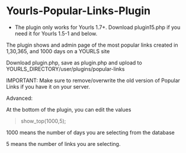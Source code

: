 # Yourls-Popular-Links-Plugin

* The plugin only works for Yourls 1.7+. Download plugin15.php if you need it for Yourls 1.5-1 and below.

The plugin shows and admin page of the most popular links created in 1,30,365, and 1000 days on a YOURLS site

Download plugin.php, save as plugin.php and upload to YOURLS_DIRECTORY/user/plugins/popular-links

IMPORTANT:  Make sure to remove/overwrite the old version of Popular Links if you have it on your server.

Advanced:

At the bottom of the plugin, you can edit the values

> show_top(1000,5);

1000 means the number of days you are selecting from the database

5 means the number of links you are selecting.
